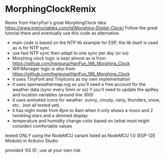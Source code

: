 # MorphingClockRemix
Remix from HarryFun's great MorphingClock idea https://www.instructables.com/id/Morphing-Digital-Clock/
Follow the great tutorial there and eventually use this code as alternative.
 
- main code is based on the NTP lib example for ESP, the lib itself is used as is for NTP sync
- use fast NTP sync then adapt to one sync per day (or so)
- Morphing clock logic is kept almost as is from https://github.com/hwiguna/HariFun_166_Morphing_Clock
- WiFiManager logic is also from https://github.com/hwiguna/HariFun_166_Morphing_Clock
- it uses TinyFont and TinyIcons as my own implementation
- it uses openweathermap.org so you'll need a free account for the weather data (sync every 5min or so)
  !! you'll need to update the apiKey and location variables (around line 300)
- it uses animated icons for weather: sunny, cloudy, rainy, thunders, snow, etc.. (not all tested yet)
- it has night mode from 8pm to 8am when it only shows a moon and 2 twinkling stars and a dimmed display
- temperature and humidity change color based on (what most might consider) comfortable values

tested ONLY using the NodeMCU variant listed as NodeMCU 1.0 (ESP-12E Module) in Arduino Studio

provided 'AS IS', use at your own risk
